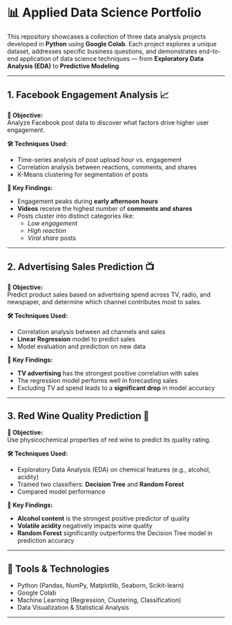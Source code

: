# 📊 Applied Data Science Portfolio

This repository showcases a collection of three data analysis projects developed in **Python** using **Google Colab**. Each project explores a unique dataset, addresses specific business questions, and demonstrates end-to-end application of data science techniques — from **Exploratory Data Analysis (EDA)** to **Predictive Modeling**.

---

## 1. Facebook Engagement Analysis 📈

**🎯 Objective:**  
Analyze Facebook post data to discover what factors drive higher user engagement.

**🛠️ Techniques Used:**
- Time-series analysis of post upload hour vs. engagement
- Correlation analysis between reactions, comments, and shares
- K-Means clustering for segmentation of posts

**📌 Key Findings:**
- Engagement peaks during **early afternoon hours**
- **Videos** receive the highest number of **comments and shares**
- Posts cluster into distinct categories like:
  - *Low engagement*
  - *High reaction*
  - *Viral share* posts

---

## 2. Advertising Sales Prediction 📺

**🎯 Objective:**  
Predict product sales based on advertising spend across TV, radio, and newspaper, and determine which channel contributes most to sales.

**🛠️ Techniques Used:**
- Correlation analysis between ad channels and sales
- **Linear Regression** model to predict sales
- Model evaluation and prediction on new data

**📌 Key Findings:**
- **TV advertising** has the strongest positive correlation with sales
- The regression model performs well in forecasting sales
- Excluding TV ad spend leads to a **significant drop** in model accuracy

---

## 3. Red Wine Quality Prediction 🍷

**🎯 Objective:**  
Use physicochemical properties of red wine to predict its quality rating.

**🛠️ Techniques Used:**
- Exploratory Data Analysis (EDA) on chemical features (e.g., alcohol, acidity)
- Trained two classifiers: **Decision Tree** and **Random Forest**
- Compared model performance

**📌 Key Findings:**
- **Alcohol content** is the strongest positive predictor of quality
- **Volatile acidity** negatively impacts wine quality
- **Random Forest** significantly outperforms the Decision Tree model in prediction accuracy

---

## 🔧 Tools & Technologies

- Python (Pandas, NumPy, Matplotlib, Seaborn, Scikit-learn)
- Google Colab
- Machine Learning (Regression, Clustering, Classification)
- Data Visualization & Statistical Analysis

---


